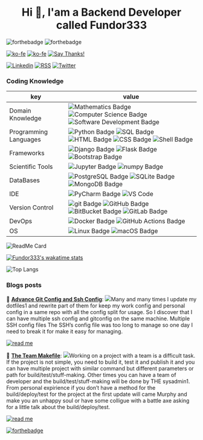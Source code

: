 <h1 align="center">Hi 👋, I'am a Backend Developer called Fundor333</h1>

![forthebadge](https://forthebadge.com/images/badges/you-didnt-ask-for-this.svg)
![forthebadge](https://forthebadge.com/images/badges/powered-by-electricity.svg)

[![ko-fe](https://img.shields.io/badge/Ko--fi-donate-F16061?logo=Ko-fi&style=for-the-badge)](https://ko-fi.com/fundor333)
[![ko-fe](https://img.shields.io/badge/Buy%20me%20a%20coffe-donate-FFDD00?logo=Buy-me-a-Coffee&style=for-the-badge)](https://www.buymeacoffee.com/fundor333)
[![Say Thanks!](https://img.shields.io/badge/Say%20Thanks-thank-1EAEDB.svg?style=for-the-badge)](https://saythanks.io/to/github@fundor333.com)

[![Linkedin](https://img.shields.io/badge/LinkedIn-connect-0077B5?style=for-the-badge&logo=linkedin)](https://www.linkedin.com/in/%F0%9F%90%8D-matteo-scarpa-78969263/
)
[![RSS](https://img.shields.io/badge/RSS-read-FFA500?logo=rss&style=for-the-badge)](https:fundor333.com/index.xml)
[![Twitter](https://img.shields.io/badge/Twitter-follow-1DA1F2?logo=twitter&style=for-the-badge)](https://twitter.com/fundor333)


### Coding Knowledge

key                      |value
-------------------------|-------------------------------------------------------------------
Domain Knowledge         | ![Mathematics Badge](https://img.shields.io/badge/-Mathematics-f73e3e?style=for-the-badge&logo=mathworks&logoColor=white&color=f73e3e) ![Computer Science Badge](https://img.shields.io/badge/-Computer%20Science-7b18a2?style=for-the-badge&logo=smartthings&logoColor=white&color=7b18a2) ![Software Development Badge](https://img.shields.io/badge/-Software%20Development-fbc157?style=for-the-badge&logo=webpack&logoColor=000&color=fbc157)
Programming Languages    | ![Python Badge](https://img.shields.io/badge/-Python-3776AB?style=for-the-badge&logo=Python&logoColor=white&color=3776AB) ![SQL Badge](https://img.shields.io/badge/-SQL-609540?style=for-the-badge&logo=elastic%20stack&logoColor=white&color=609540) ![HTML Badge](https://img.shields.io/badge/-HTML-E34F26?style=for-the-badge&logo=HTML5&logoColor=white&color=E34F26) ![CSS Badge](https://img.shields.io/badge/-CSS-1572B6?style=for-the-badge&logo=CSS3&logoColor=white&color=1572B6) ![Shell Badge](https://img.shields.io/badge/-Shell-4EAA25?style=for-the-badge&logo=gnu%20bash&logoColor=white&color=4EAA25)
Frameworks               | ![Django Badge](https://img.shields.io/badge/-Django-092E20?style=for-the-badge&logo=Django&logoColor=white&color=092E20) ![Flask Badge](https://img.shields.io/badge/-Flask-000000?style=for-the-badge&logo=Flask&logoColor=white&color=000000)  ![Bootstrap Badge](https://img.shields.io/badge/-Bootstrap-7952B3?style=for-the-badge&logo=Bootstrap&logoColor=white&color=7952B3)
Scientific Tools         | ![Jupyter Badge](https://img.shields.io/badge/-Jupyter-F37626?style=for-the-badge&logo=Jupyter&logoColor=white&color=F37626) ![numpy Badge](https://img.shields.io/badge/-numpy-013243?style=for-the-badge&logo=numpy&logoColor=white&color=013243)
DataBases                | ![PostgreSQL Badge](https://img.shields.io/badge/-PostgreSQL-336791?style=for-the-badge&logo=PostgreSQL&logoColor=white&color=336791) ![SQLite Badge](https://img.shields.io/badge/-SQLite-003B57?style=for-the-badge&logo=SQLite&logoColor=white&color=003B57) ![MongoDB Badge](https://img.shields.io/badge/-MongoDB-47A248?style=for-the-badge&logo=MongoDB&logoColor=white&color=47A248) 
IDE               | ![PyCharm Badge](https://img.shields.io/badge/-PyCharm-000?style=for-the-badge&logo=PyCharm&logoColor=white&color=000)  ![VS Code](https://img.shields.io/badge/visualstudiocode-blue.svg?logo=visual-studio-code&style=for-the-badge)
Version Control          | ![git Badge](https://img.shields.io/badge/-git-F05032?style=for-the-badge&logo=git&logoColor=white&color=F05032) ![GitHub Badge](https://img.shields.io/badge/-GitHub-181717?style=for-the-badge&logo=GitHub&logoColor=white&color=181717) ![BitBucket Badge](https://img.shields.io/badge/-BitBucket-0052CC?style=for-the-badge&logo=BitBucket&logoColor=white&color=0052CC) ![GitLab Badge](https://img.shields.io/badge/-GitLab-F05032?style=for-the-badge&logo=GitLab&logoColor=white&color=FCA121)
DevOps                   | ![Docker Badge](https://img.shields.io/badge/-Docker-2496ED?style=for-the-badge&logo=Docker&logoColor=white&color=2496ED) ![GitHub Actions Badge](https://img.shields.io/badge/-GitHub%20Actions-2088FF?style=for-the-badge&logo=GitHub%20Actions&logoColor=white&color=2088FF) 
OS                       | ![Linux Badge](https://img.shields.io/badge/-Linux-FCC624?style=for-the-badge&logo=Linux&logoColor=000&color=FCC624) ![macOS Badge](https://img.shields.io/badge/-macOS-000?style=for-the-badge&logo=Apple&logoColor=white&color=000)



![ReadMe Card](https://github-readme-stats.vercel.app/api?username=fundor333&show_icons=true&theme=nord&count_private=true)

[![Fundor333's wakatime stats](https://github-readme-stats.vercel.app/api/wakatime?username=Fundor333&theme=nord&count_private=true)](https://github.com/fundor333/github-readme-stats)

![Top Langs](https://github-readme-stats.vercel.app/api/top-langs/?username=fundor333&theme=nord&count_private=true)

<!-- ![Trophy](https://github-profile-trophy.vercel.app/?username=fundor333&no-frame=true&theme=darkhub&no-bg=true) -->

### Blogs posts
<!-- BLOG-POST-LIST:START -->
 🧋 [**Advance Git Config and Ssh Config**](https://fundor333.com/post/2021/advance-git-config-and-ssh-config/): <img src="https://fundor333.com/post/2021/advance-git-config-and-ssh-config/Advance-git-config-and-ssh-config.jpg"/>Many and many times I update my dotfiles1 and rewrite part of them for keep my work config and personal config in a same repo with all the config split for usage.
So I discover that I can have multiple ssh config and gitconfig on the same machine.
Multiple SSH config files The SSH&rsquo;s config file was too long to manage so one day I need to break it for make it easy for managing. 
 
 [![read me](https://img.shields.io/badge/READ%20MORE-blue?style=for-the-badge)](https://fundor333.com/post/2021/advance-git-config-and-ssh-config/) 

 🍵 [**The Team Makefile**](https://fundor333.com/post/2021/the-team-makefile/): <img src="https://fundor333.com/post/2021/the-team-makefile/The-team-makefile.jpg"/>Working on a project with a team is a difficult task. If the project is not simple, you need to build it, test it and publish it and you can have multiple project with similar command but different parameters or path for build/test/stuff-making. Other times you can have a team of developer and the build/test/stuff-making will be done by THE sysadmin1.
From personal expirience if you don&rsquo;t have a method for the build/deploy/test for the project at the first update will came Murphy and make you an unhappy soul or have some colligue with a battle axe asking for a little talk about the build/deploy/test. 
 
 [![read me](https://img.shields.io/badge/READ%20MORE-blue?style=for-the-badge)](https://fundor333.com/post/2021/the-team-makefile/) 
<!-- BLOG-POST-LIST:END -->

[![forthebadge](https://forthebadge.com/images/badges/check-it-out.svg)](https://fundor333.com)
